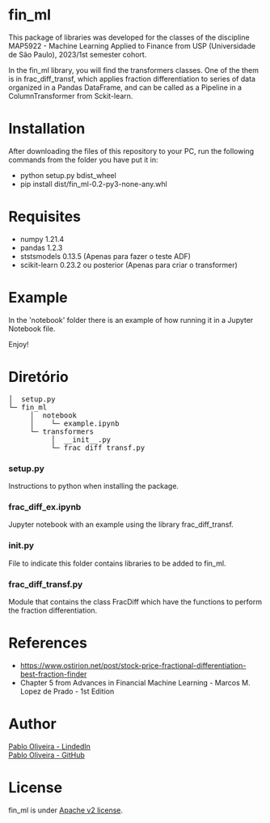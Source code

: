 # fin_ml
  This package of libraries was developed for the classes of the discipline MAP5922 - Machine Learning Applied to Finance from USP (Universidade de São Paulo), 2023/1st semester cohort.<br>

  In the fin_ml library, you will find the transformers classes. One of the them is in frac_diff_transf, which applies fraction differentiation to series of data organized in a Pandas DataFrame, and can be called as a Pipeline in a ColumnTransformer from Sckit-learn.

# Installation
  After downloading the files of this repository to your PC, run the following commands from the folder you have put it in:

* python setup.py bdist_wheel
* pip install dist/fin_ml-0.2-py3-none-any.whl

# Requisites
* numpy 1.21.4
* pandas 1.2.3
* ststsmodels 0.13.5 (Apenas para fazer o teste ADF)
* scikit-learn 0.23.2 ou posterior (Apenas para criar o transformer) 

# Example
  In the 'notebook' folder there is an example of how running it in a Jupyter Notebook file.

  Enjoy!

# Diretório
<pre>
│  setup.py
└─ fin_ml
     │  notebook
     │    └─ example.ipynb
     └─ transformers
          │  __init__.py
          └─ frac_diff_transf.py
</pre>

### setup.py
  Instructions to python when installing the package.<br>

### frac_diff_ex.ipynb
  Jupyter notebook with an example using the library frac_diff_transf.

### __init__.py
  File to indicate this folder contains libraries to be added to fin_ml.

### frac_diff_transf.py
  Module that contains the class FracDiff which have the functions to perform the fraction differentiation.

# References
*  https://www.ostirion.net/post/stock-price-fractional-differentiation-best-fraction-finder
*  Chapter 5 from Advances in Financial Machine Learning - Marcos M. Lopez de Prado - 1st Edition

# Author
[Pablo Oliveira - LindedIn](https://br.linkedin.com/in/pablo-oliveira-msc-cqf-88365716)<br>
[Pablo Oliveira - GitHub](https://github.com/pablofrioli)

# License
fin_ml is under [Apache v2 license](LICENSE).
